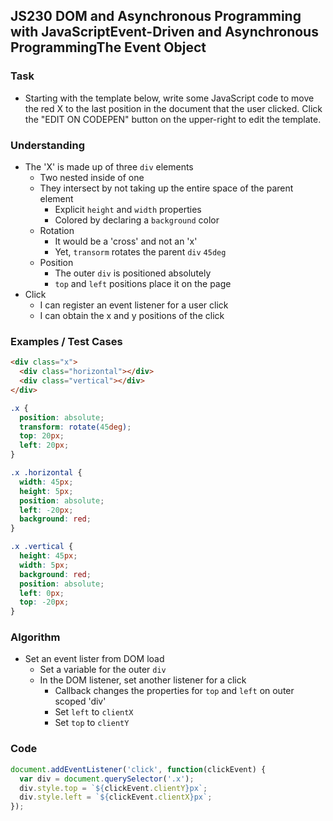 ## JS230 DOM and Asynchronous Programming with JavaScriptEvent-Driven and Asynchronous ProgrammingThe Event Object

### Task
- Starting with the template below, write some JavaScript code to move the red X to the last position in the document that the user clicked. Click the "EDIT ON CODEPEN" button on the upper-right to edit the template.

### Understanding
- The 'X' is made up of three `div` elements
  + Two nested inside of one
  + They intersect by not taking up the entire space of the parent element
    * Explicit `height` and `width` properties
    * Colored by declaring a `background` color
  + Rotation
    * It would be a 'cross' and not an 'x'
    * Yet, `transorm` rotates the parent `div` `45deg`
  + Position
    * The outer `div` is  positioned absolutely
    * `top` and `left` positions place it on the page
- Click
  + I can register an event listener for a user click
  + I can obtain the x and y positions of the click

### Examples / Test Cases
```html
<div class="x">
  <div class="horizontal"></div>
  <div class="vertical"></div>
</div> 
```

```css
.x {
  position: absolute;
  transform: rotate(45deg);
  top: 20px;
  left: 20px;
}

.x .horizontal {
  width: 45px;
  height: 5px;
  position: absolute;
  left: -20px;
  background: red;
}

.x .vertical {
  height: 45px;
  width: 5px;
  background: red;
  position: absolute;
  left: 0px;
  top: -20px;
}
```

### Algorithm
- Set an event lister from DOM load
  + Set a variable for the outer `div`
  + In the DOM listener, set another listener for a click
    * Callback changes the properties for `top` and `left` on outer scoped 'div'
    * Set `left` to `clientX`
    * Set `top` to `clientY`

### Code
```js
document.addEventListener('click', function(clickEvent) {
  var div = document.querySelector('.x');
  div.style.top = `${clickEvent.clientY}px`;
  div.style.left = `${clickEvent.clientX}px`;
});
```
